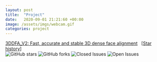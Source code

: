 ```yaml
---
layout: post
title:  "Project"
date:   2020-09-01 21:21:60 +00:00
image: /assets/imgs/webcam.gif
categories: project
---
```

<a href="https://github.com/cleardusk/3DDFA_V2">3DDFA_V2: Fast, accurate and stable 3D dense face alignment</a> &nbsp; [<a href="https://star-history.t9t.io/#cleardusk/3DDFA_V2">Star history</a>]
<br>
<img src="https://img.shields.io/github/stars/cleardusk/3DDFA_V2.svg" alt="GitHub stars" title="">  <img src="https://img.shields.io/github/forks/cleardusk/3DDFA_V2.svg" alt="GitHub forks" title=""> <img src="https://img.shields.io/github/issues-closed/cleardusk/3DDFA_V2" alt="Closed Issues" title=""> <img src="https://img.shields.io/github/issues/cleardusk/3DDFA_V2" alt="Open Issues" title="">
